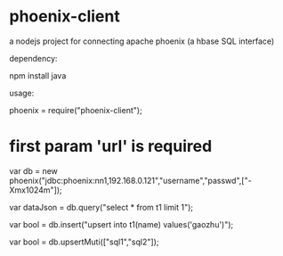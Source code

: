 phoenix-client
==============

a nodejs project for connecting apache phoenix (a hbase SQL interface)

dependency:

npm install java


usage:

phoenix = require("phoenix-client");


# first param 'url' is required
var db = new phoenix("jdbc:phoenix:nn1,192.168.0.121","username","passwd",["-Xmx1024m"]);


var dataJson = db.query("select * from t1 limit 1");

var bool = db.insert("upsert into t1(name) values('gaozhu')");

var bool = db.upsertMuti(["sql1","sql2"]);
